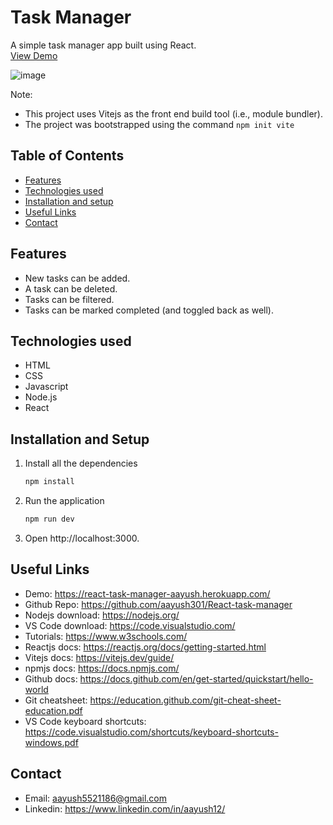 # Task Manager

A simple task manager app built using React.  
[View Demo](https://react-task-manager-pis5.onrender.com/)

![image](https://user-images.githubusercontent.com/86913048/226954931-4a207949-098e-41e8-89fc-c2d3b999406c.png)

Note:

- This project uses Vitejs as the front end build tool (i.e., module bundler).
- The project was bootstrapped using the command `npm init vite`

## Table of Contents

- [Features](#features)
- [Technologies used](#technologies-used)
- [Installation and setup](#installation-and-setup)
- [Useful Links](#useful-links)
- [Contact](#contact)

## Features

- New tasks can be added.
- A task can be deleted.
- Tasks can be filtered.
- Tasks can be marked completed (and toggled back as well).

## Technologies used

- HTML
- CSS
- Javascript
- Node.js
- React

## Installation and Setup

1. Install all the dependencies
   ```sh
   npm install
   ```
2. Run the application
   ```sh
   npm run dev
   ```
3. Open http://localhost:3000.

## Useful Links

- Demo: https://react-task-manager-aayush.herokuapp.com/
- Github Repo: https://github.com/aayush301/React-task-manager
- Nodejs download: https://nodejs.org/
- VS Code download: https://code.visualstudio.com/
- Tutorials: https://www.w3schools.com/
- Reactjs docs: https://reactjs.org/docs/getting-started.html
- Vitejs docs: https://vitejs.dev/guide/
- npmjs docs: https://docs.npmjs.com/
- Github docs: https://docs.github.com/en/get-started/quickstart/hello-world
- Git cheatsheet: https://education.github.com/git-cheat-sheet-education.pdf
- VS Code keyboard shortcuts: https://code.visualstudio.com/shortcuts/keyboard-shortcuts-windows.pdf

## Contact

- Email: aayush5521186@gmail.com
- Linkedin: https://www.linkedin.com/in/aayush12/
